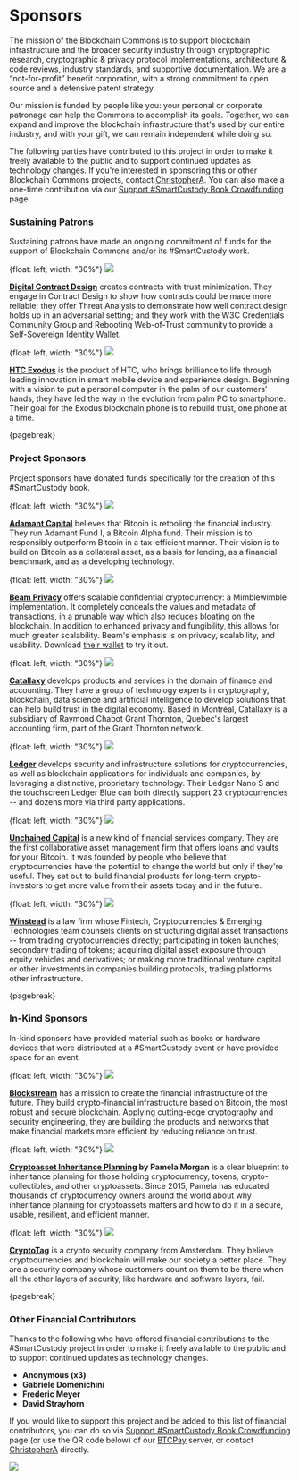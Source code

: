 # Sponsors

The mission of the Blockchain Commons is to support blockchain infrastructure and the broader security industry through cryptographic research, cryptographic & privacy protocol implementations, architecture & code reviews, industry standards, and supportive documentation. We are a “not-for-profit” benefit corporation, with a strong commitment to open source and a defensive patent strategy. 

Our mission is funded by people like you: your personal or corporate patronage can help the Commons to accomplish its goals. Together, we can expand and improve the blockchain infrastructure that's used by our entire industry, and with your gift, we can remain independent while doing so. 

The following parties have contributed to this project in order to make it freely available to the public and to support continued updates as technology changes. If you're interested in sponsoring this or other Blockchain Commons projects, contact [ChristopherA](mailto:ChristopherA@blockchaincommons.com). You can also make a one-time contribution via our [Support #SmartCustody Book Crowdfunding](https://btcpay.blockchaincommons.com/apps/r6JPAMd5pUed6x4iQChstkkUx3q/crowdfund) page.

### Sustaining Patrons

Sustaining patrons have made an ongoing commitment of funds for the support of Blockchain Commons and/or its #SmartCustody work.

{float: left, width: "30%"}
![](resources/sponsors/dcd.png)

**[Digital Contract Design](https://contract.design)** creates contracts with trust minimization. They engage in Contract Design to show how contracts could be made more reliable; they offer Threat Analysis to demonstrate how well contract design holds up in an adversarial setting; and they work with the W3C Credentials Community Group and Rebooting Web-of-Trust community to provide a Self-Sovereign Identity Wallet.

{float: left, width: "30%"}
![](resources/sponsors/htcexodus.png)

**[HTC Exodus](https://www.htcexodus.com/eu/)** is the product of HTC, who brings brilliance to life through leading innovation in smart mobile device and experience design. Beginning with a vision to put a personal computer in the palm of our customers’ hands, they have led the way in the evolution from palm PC to smartphone. Their goal for the Exodus blockchain phone is to rebuild trust, one phone at a time.

{pagebreak}

### Project Sponsors

Project sponsors have donated funds specifically for the  creation of this #SmartCustody book.

{float: left, width: "30%"}
![](resources/sponsors/adamant-capital.png)

**[Adamant Capital](https://www.adamantcapitalfund.com/)** believes that Bitcoin is retooling the financial industry. They run Adamant Fund I, a Bitcoin Alpha fund. Their mission is to responsibly outperform Bitcoin in a tax-efficient manner. Their vision is to build on Bitcoin as a collateral asset, as a basis for lending, as a financial benchmark, and as a developing technology.

{float: left, width: "30%"}
![](resources/sponsors/beam.png)

 **[Beam Privacy](https://t.co/eiJuqKMV7a)** offers scalable confidential cryptocurrency: a Mimblewimble implementation. It completely conceals the values and metadata of transactions, in a prunable way which also reduces bloating on the blockchain. In addition to enhanced privacy and fungibility, this allows for much greater scalability. Beam's emphasis is on privacy, scalability, and usability. Download [their wallet](https://t.co/ZN8hWljKG) to try it out. 

{float: left, width: "30%"}
![](resources/sponsors/catallaxy-bleu.png)

**[Catallaxy](https://catallaxy.rcgt.com/en/)** develops products and services in the domain of finance and accounting. They have a group of technology experts in cryptography, blockchain, data science and artificial intelligence to develop solutions that can help build trust in the digital economy. Based in Montréal, Catallaxy is a subsidiary of Raymond Chabot Grant Thornton, Quebec's largest accounting firm, part of the Grant Thornton network.

{float: left, width: "30%"}
![](resources/sponsors/ledger.png)

**[Ledger](https://www.ledger.com/)** develops security and infrastructure solutions for cryptocurrencies, as well as blockchain applications for individuals and companies, by leveraging a distinctive, proprietary technology. Their Ledger Nano S and the touchscreen Ledger Blue can both directly support 23 cryptocurrencies -- and dozens more via third party applications.

{float: left, width: "30%"}
![](resources/sponsors/unchained-capital.png)

**[Unchained Capital](https://www.unchained-capital.com/)** is a new kind of financial services company. They are the first collaborative asset management firm that offers loans and vaults for your Bitcoin. It was founded by people who believe that cryptocurrencies have the potential to change the world but only if they're useful. They set out to build financial products for long-term crypto-investors to get more value from their assets today and in the future.

{float: left, width: "30%"}
![](resources/sponsors/winstead.png)

**[Winstead](https://www.winstead.com/Practices/Corporate-SecuritiesMA/Fintech-Cryptocurrencies-Emerging-Technologies)** is a law firm whose Fintech, Cryptocurrencies & Emerging Technologies team  counsels clients on structuring digital asset transactions -- from trading cryptocurrencies directly; participating in token launches; secondary trading of tokens; acquiring digital asset exposure through equity vehicles and derivatives; or making more traditional venture capital or other investments in companies building protocols, trading platforms other infrastructure.

{pagebreak}

### In-Kind Sponsors

In-kind sponsors have provided material such as books or hardware devices that were distributed at a #SmartCustody event or have provided space for an event.

{float: left, width: "30%"}
![](resources/sponsors/blockstream.png)

**[Blockstream](https://blockstream.com/)** has a mission to create the financial infrastructure of the future. They build crypto-financial infrastructure based on Bitcoin, the most robust and secure blockchain. Applying cutting-edge cryptography and security engineering, they are building the products and networks that make financial markets more efficient by reducing reliance on trust. 

{float: left, width: "30%"}
![](resources/sponsors/crypto-inheritance-planning.png)

**[Cryptoasset Inheritance Planning](https://t.co/hsLxiZdQya) by Pamela Morgan** is a clear blueprint to inheritance planning for those holding cryptocurrency, tokens, crypto-collectibles, and other cryptoassets. Since 2015, Pamela has educated thousands of cryptocurrency owners around the world about why inheritance planning for cryptoassets matters and how to do it in a secure, usable, resilient, and efficient manner.

{float: left, width: "30%"}
![](resources/sponsors/cryptotag.png)

**[CryptoTag](https://cryptotag.io/)** is a crypto security company from Amsterdam. They believe cryptocurrencies and blockchain will make our society a better place. They are a security company whose customers count on them to be there when all the other layers of security, like hardware and software layers, fail.

{pagebreak}

### Other Financial Contributors

Thanks to the following who have offered financial contributions to the #SmartCustody project in order to make it freely available to the public and to support continued updates as technology changes.

- **Anonymous (x3)**
- **Gabriele Domenichini**
- **Frederic Meyer**
- **David Strayhorn**

If you would like to support this project and be added to this list of financial contributors, you can do so via [Support #SmartCustody Book Crowdfunding](https://btcpay.blockchaincommons.com/apps/r6JPAMd5pUed6x4iQChstkkUx3q/crowdfund) page (or use the QR code below) of our [BTCPay](https://btcpay.blockchaincommons.com/) server, or contact [ChristopherA](mailto:ChristopherA@blockchaincommons.com) directly.

![](resources/Support_SmartCustody_Book_BTCPay.jpg)
